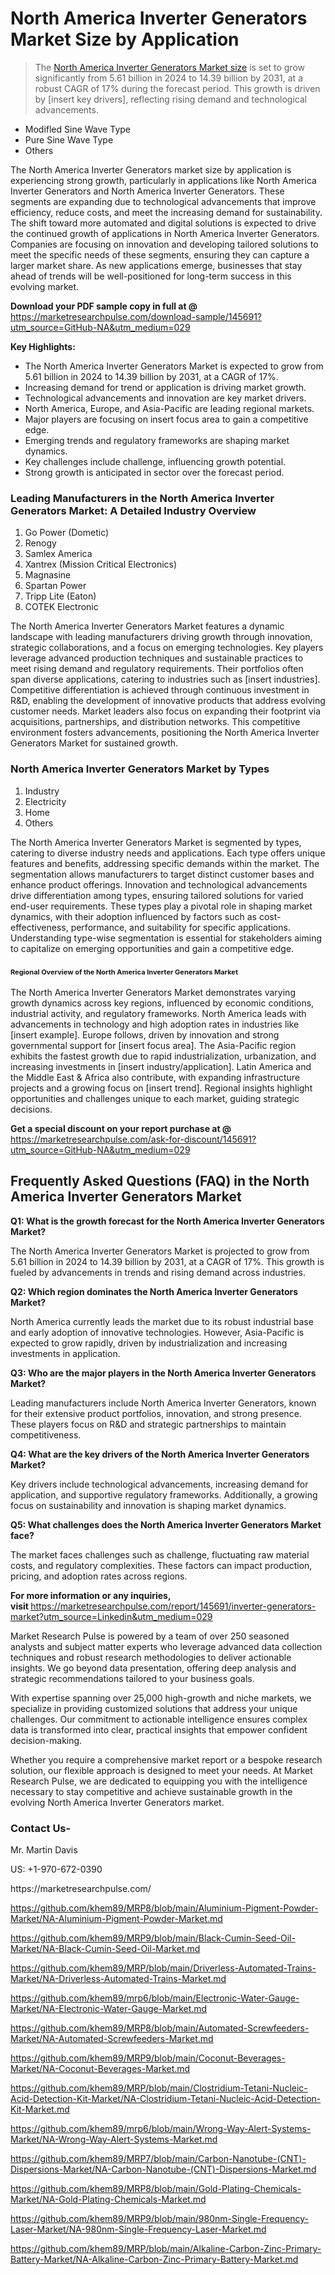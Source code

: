 <h1>North America Inverter Generators Market&nbsp;Size by Application</h1><blockquote><p>The <a href="https://marketresearchpulse.com/download-sample/145691?utm_source=GitHub-NA&amp;utm_medium=029">North America Inverter Generators Market size</a> is set to grow significantly from 5.61 billion in 2024 to 14.39 billion by 2031, at a robust CAGR of 17% during the forecast period. This growth is driven by [insert key drivers], reflecting rising demand and technological advancements.</p></blockquote><ul><li>Modifled Sine Wave Type<li> Pure Sine Wave Type<li> Others</li></ul><p>The North America Inverter Generators market size by application is experiencing strong growth, particularly in applications like North America Inverter Generators and North America Inverter Generators. These segments are expanding due to technological advancements that improve efficiency, reduce costs, and meet the increasing demand for sustainability. The shift toward more automated and digital solutions is expected to drive the continued growth of applications in North America Inverter Generators. Companies are focusing on innovation and developing tailored solutions to meet the specific needs of these segments, ensuring they can capture a larger market share. As new applications emerge, businesses that stay ahead of trends will be well-positioned for long-term success in this evolving market.</p><p><strong>Download your PDF sample copy in full at @ </strong><a href="https://marketresearchpulse.com/download-sample/145691?utm_source=GitHub-NA&amp;utm_medium=029">https://marketresearchpulse.com/download-sample/145691?utm_source=GitHub-NA&amp;utm_medium=029</a></p><p><strong>Key Highlights: </strong></p><ul><li>The North America Inverter Generators Market is expected to grow from 5.61 billion in 2024 to 14.39 billion by 2031, at a CAGR of 17%.</li><li>Increasing demand for trend or application is driving market growth.</li><li>Technological advancements and innovation are key market drivers.</li><li>North America, Europe, and Asia-Pacific are leading regional markets.</li><li>Major players are focusing on insert focus area to gain a competitive edge.</li><li>Emerging trends and regulatory frameworks are shaping market dynamics.</li><li>Key challenges include challenge, influencing growth potential.</li><li>Strong growth is anticipated in sector over the forecast period.</li></ul><h3>Leading Manufacturers in the North America Inverter Generators Market: A Detailed Industry Overview</h3><ol><li>Go Power (Dometic)</li><li>Renogy</li><li>Samlex America</li><li>Xantrex (Mission Critical Electronics)</li><li>Magnasine</li><li>Spartan Power</li><li>Tripp Lite (Eaton)</li><li>COTEK Electronic</li></ol><div class="flex max-w-full flex-col flex-grow"><div class="min-h-8 text-message flex w-full flex-col items-end gap-2 whitespace-normal break-words [.text-message+&amp;]:mt-5" dir="auto" data-message-author-role="assistant" data-message-id="fd8432e4-4910-450d-b182-61b7bfb0a01f" data-message-model-slug="gpt-4o"><div class="flex w-full flex-col gap-1 empty:hidden first:pt-[3px]"><div class="markdown prose w-full break-words dark:prose-invert light"><p>The North America Inverter Generators Market features a dynamic landscape with leading manufacturers driving growth through innovation, strategic collaborations, and a focus on emerging technologies. Key players leverage advanced production techniques and sustainable practices to meet rising demand and regulatory requirements. Their portfolios often span diverse applications, catering to industries such as [insert industries]. Competitive differentiation is achieved through continuous investment in R&amp;D, enabling the development of innovative products that address evolving customer needs. Market leaders also focus on expanding their footprint via acquisitions, partnerships, and distribution networks. This competitive environment fosters advancements, positioning the North America Inverter Generators Market for sustained growth.</p></div></div></div></div><h3>North America Inverter Generators Market by Types</h3><ol><li>Industry<li> Electricity<li> Home<li> Others</li></ol><div class="flex max-w-full flex-col flex-grow"><div class="min-h-8 text-message flex w-full flex-col items-end gap-2 whitespace-normal break-words [.text-message+&amp;]:mt-5" dir="auto" data-message-author-role="assistant" data-message-id="084470be-0bb7-4664-bddf-5156b4f41249" data-message-model-slug="gpt-4o-mini"><div class="flex w-full flex-col gap-1 empty:hidden first:pt-[3px]"><div class="markdown prose w-full break-words dark:prose-invert light"><p>The North America Inverter Generators Market is segmented by types, catering to diverse industry needs and applications. Each type offers unique features and benefits, addressing specific demands within the market. The segmentation allows manufacturers to target distinct customer bases and enhance product offerings. Innovation and technological advancements drive differentiation among types, ensuring tailored solutions for varied end-user requirements. These types play a pivotal role in shaping market dynamics, with their adoption influenced by factors such as cost-effectiveness, performance, and suitability for specific applications. Understanding type-wise segmentation is essential for stakeholders aiming to capitalize on emerging opportunities and gain a competitive edge.</p></div></div></div></div><h3><span style="font-size: 11px;">Regional Overview of the North America Inverter Generators Market</span></h3><div class="flex max-w-full flex-col flex-grow"><div class="min-h-8 text-message flex w-full flex-col items-end gap-2 whitespace-normal break-words [.text-message+&amp;]:mt-5" dir="auto" data-message-author-role="assistant" data-message-id="e9038762-ce64-4e30-91c9-9bd413514231" data-message-model-slug="gpt-4o-mini"><div class="flex w-full flex-col gap-1 empty:hidden first:pt-[3px]"><div class="markdown prose w-full break-words dark:prose-invert light"><p>The North America Inverter Generators Market demonstrates varying growth dynamics across key regions, influenced by economic conditions, industrial activity, and regulatory frameworks. North America leads with advancements in technology and high adoption rates in industries like [insert example]. Europe follows, driven by innovation and strong governmental support for [insert focus area]. The Asia-Pacific region exhibits the fastest growth due to rapid industrialization, urbanization, and increasing investments in [insert industry/application]. Latin America and the Middle East &amp; Africa also contribute, with expanding infrastructure projects and a growing focus on [insert trend]. Regional insights highlight opportunities and challenges unique to each market, guiding strategic decisions.</p></div></div></div></div><p><strong>Get a special discount on your report purchase at @ </strong><a href="https://marketresearchpulse.com/ask-for-discount/145691?utm_source=GitHub-NA&amp;utm_medium=029">https://marketresearchpulse.com/ask-for-discount/145691?utm_source=GitHub-NA&amp;utm_medium=029</a></p><h2>Frequently Asked Questions (FAQ) in the North America Inverter Generators Market</h2><p><strong>Q1: What is the growth forecast for the North America Inverter Generators Market?</strong></p><p>The North America Inverter Generators Market is projected to grow from 5.61 billion in 2024 to 14.39 billion by 2031, at a CAGR of 17%. This growth is fueled by advancements in trends and rising demand across industries.</p><p><strong>Q2: Which region dominates the North America Inverter Generators Market?</strong></p><p>North America currently leads the market due to its robust industrial base and early adoption of innovative technologies. However, Asia-Pacific is expected to grow rapidly, driven by industrialization and increasing investments in application.</p><p><strong>Q3: Who are the major players in the North America Inverter Generators Market?</strong></p><p>Leading manufacturers include North America Inverter Generators, known for their extensive product portfolios, innovation, and strong presence. These players focus on R&amp;D and strategic partnerships to maintain competitiveness.</p><p><strong>Q4: What are the key drivers of the North America Inverter Generators Market?</strong></p><p>Key drivers include technological advancements, increasing demand for application, and supportive regulatory frameworks. Additionally, a growing focus on sustainability and innovation is shaping market dynamics.</p><p><strong>Q5: What challenges does the North America Inverter Generators Market face?</strong></p><p>The market faces challenges such as challenge, fluctuating raw material costs, and regulatory complexities. These factors can impact production, pricing, and adoption rates across regions.</p><p><strong>For more information or any inquiries, visit&nbsp;</strong><a href="https://marketresearchpulse.com/report/145691/inverter-generators-market?utm_source=Linkedin&utm_medium=029">https://marketresearchpulse.com/report/145691/inverter-generators-market?utm_source=Linkedin&utm_medium=029</a></p><p>Market Research Pulse is powered by a team of over 250 seasoned analysts and subject matter experts who leverage advanced data collection techniques and robust research methodologies to deliver actionable insights. We go beyond data presentation, offering deep analysis and strategic recommendations tailored to your business goals.</p><p>With expertise spanning over 25,000 high-growth and niche markets, we specialize in providing customized solutions that address your unique challenges. Our commitment to actionable intelligence ensures complex data is transformed into clear, practical insights that empower confident decision-making.</p><p>Whether you require a comprehensive market report or a bespoke research solution, our flexible approach is designed to meet your needs. At Market Research Pulse, we are dedicated to equipping you with the intelligence necessary to stay competitive and achieve sustainable growth in the evolving North America Inverter Generators market.</p><h3><strong>Contact Us-</strong></h3><p>Mr. Martin Davis</p><p>US: +1-970-672-0390</p><p>https://marketresearchpulse.com/</p><p><a href="https://github.com/khem89/MRP8/blob/main/Aluminium-Pigment-Powder-Market/NA-Aluminium-Pigment-Powder-Market.md">https://github.com/khem89/MRP8/blob/main/Aluminium-Pigment-Powder-Market/NA-Aluminium-Pigment-Powder-Market.md</a></p><p><a href="https://github.com/khem89/MRP9/blob/main/Black-Cumin-Seed-Oil-Market/NA-Black-Cumin-Seed-Oil-Market.md">https://github.com/khem89/MRP9/blob/main/Black-Cumin-Seed-Oil-Market/NA-Black-Cumin-Seed-Oil-Market.md</a></p><p><a href="https://github.com/khem89/MRP/blob/main/Driverless-Automated-Trains-Market/NA-Driverless-Automated-Trains-Market.md">https://github.com/khem89/MRP/blob/main/Driverless-Automated-Trains-Market/NA-Driverless-Automated-Trains-Market.md</a></p><p><a href="https://github.com/khem89/mrp6/blob/main/Electronic-Water-Gauge-Market/NA-Electronic-Water-Gauge-Market.md">https://github.com/khem89/mrp6/blob/main/Electronic-Water-Gauge-Market/NA-Electronic-Water-Gauge-Market.md</a></p><p><a href="https://github.com/khem89/MRP8/blob/main/Automated-Screwfeeders-Market/NA-Automated-Screwfeeders-Market.md">https://github.com/khem89/MRP8/blob/main/Automated-Screwfeeders-Market/NA-Automated-Screwfeeders-Market.md</a></p><p><a href="https://github.com/khem89/MRP9/blob/main/Coconut-Beverages-Market/NA-Coconut-Beverages-Market.md">https://github.com/khem89/MRP9/blob/main/Coconut-Beverages-Market/NA-Coconut-Beverages-Market.md</a></p><p><a href="https://github.com/khem89/MRP/blob/main/Clostridium-Tetani-Nucleic-Acid-Detection-Kit-Market/NA-Clostridium-Tetani-Nucleic-Acid-Detection-Kit-Market.md">https://github.com/khem89/MRP/blob/main/Clostridium-Tetani-Nucleic-Acid-Detection-Kit-Market/NA-Clostridium-Tetani-Nucleic-Acid-Detection-Kit-Market.md</a></p><p><a href="https://github.com/khem89/mrp6/blob/main/Wrong-Way-Alert-Systems-Market/NA-Wrong-Way-Alert-Systems-Market.md">https://github.com/khem89/mrp6/blob/main/Wrong-Way-Alert-Systems-Market/NA-Wrong-Way-Alert-Systems-Market.md</a></p><p><a href="https://github.com/khem89/MRP7/blob/main/Carbon-Nanotube-(CNT)-Dispersions-Market/NA-Carbon-Nanotube-(CNT)-Dispersions-Market.md">https://github.com/khem89/MRP7/blob/main/Carbon-Nanotube-(CNT)-Dispersions-Market/NA-Carbon-Nanotube-(CNT)-Dispersions-Market.md</a></p><p><a href="https://github.com/khem89/MRP8/blob/main/Gold-Plating-Chemicals-Market/NA-Gold-Plating-Chemicals-Market.md">https://github.com/khem89/MRP8/blob/main/Gold-Plating-Chemicals-Market/NA-Gold-Plating-Chemicals-Market.md</a></p><p><a href="https://github.com/khem89/MRP9/blob/main/980nm-Single-Frequency-Laser-Market/NA-980nm-Single-Frequency-Laser-Market.md">https://github.com/khem89/MRP9/blob/main/980nm-Single-Frequency-Laser-Market/NA-980nm-Single-Frequency-Laser-Market.md</a></p><p><a href="https://github.com/khem89/MRP/blob/main/Alkaline-Carbon-Zinc-Primary-Battery-Market/NA-Alkaline-Carbon-Zinc-Primary-Battery-Market.md">https://github.com/khem89/MRP/blob/main/Alkaline-Carbon-Zinc-Primary-Battery-Market/NA-Alkaline-Carbon-Zinc-Primary-Battery-Market.md</a></p>
